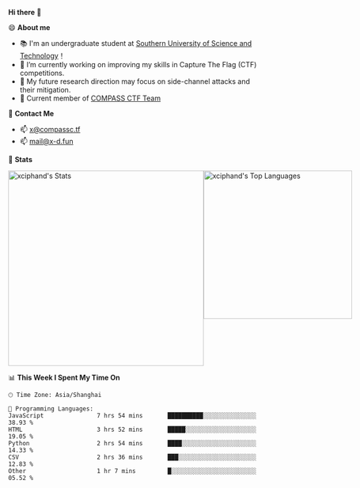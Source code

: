 **Hi there** 👋


😄 **About me**

- 📚 I'm an undergraduate student at [Southern University of Science and Technology](https://www.sustech.edu.cn)！
- 🌱 I’m currently working on improving my skills in Capture The Flag (CTF) competitions.
- 🔭 My future research direction may focus on side-channel attacks and their mitigation.
- 🚩 Current member of [COMPASS CTF Team](https://blog.compassc.tf/) 

👋 **Contact Me**

- 📫 [x@compassc.tf](mailto:x@compassc.tf)
- 📫 [mail@x-d.fun](mailto:mail@x-d.fun)

🌟 **Stats**

<div style="display: flex; justify-content: space-between;">
  <img src="https://github-readme-stats-ten-dusky-26.vercel.app/api?username=xciphand&theme=vue-dark&show_icons=true&hide_border=true&count_private=true" alt="xciphand's Stats" width="395" />
  <img src="https://github-readme-stats-ten-dusky-26.vercel.app/api/top-langs/?username=xciphand&theme=vue-dark&show_icons=true&hide_border=true&layout=compact" alt="xciphand's Top Languages" width="300" />
</div>


<!--START_SECTION:waka-->
📊 **This Week I Spent My Time On** 

```text
🕑︎ Time Zone: Asia/Shanghai

💬 Programming Languages: 
JavaScript               7 hrs 54 mins       ██████████░░░░░░░░░░░░░░░   38.93 % 
HTML                     3 hrs 52 mins       █████░░░░░░░░░░░░░░░░░░░░   19.05 % 
Python                   2 hrs 54 mins       ████░░░░░░░░░░░░░░░░░░░░░   14.33 % 
CSV                      2 hrs 36 mins       ███░░░░░░░░░░░░░░░░░░░░░░   12.83 % 
Other                    1 hr 7 mins         █░░░░░░░░░░░░░░░░░░░░░░░░   05.52 % 
```


<!--END_SECTION:waka-->
